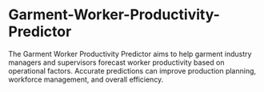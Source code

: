 # Garment-Worker-Productivity-Predictor
The Garment Worker Productivity Predictor aims to help garment industry managers and supervisors forecast worker productivity based on operational factors. Accurate predictions can improve production planning, workforce management, and overall efficiency.
